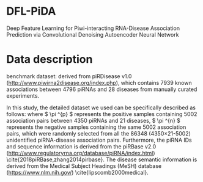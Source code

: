 # DFL-PiDA
Deep Feature Learning for Piwi-interacting RNA-Disease Association Prediction via Convolutional Denoising Autoencoder Neural Network
# Data description
benchmark dataset: derived from piRDisease v1.0 (http://www.piwirna2disease.org/index.php), 
which contains 7939 known associations between 4796 piRNAs and 28 diseases from manually curated experiments. 

In this study, the detailed dataset we used can be specifically described as follows:
where $ \pi ^{p} $ represents the positive samples containing 5002 association pairs between 4350 piRNAs and 21 diseases, 
$ \pi ^{n} $ represents the negative samples containing the same 5002 association pairs,
which were randomly selected from all the 86348 (4350$\times$21-5002) unidentified piRNA-disease association pairs. Furthermore, the piRNA IDs and sequence information is derived from the piRBase v2.0 (http://www.regulatoryrna.org/database/piRNA/index.html) \cite{2018piRBase,zhang2014pirbase}. The disease semantic information is derived from the Medical Subject Headings (MeSH) database (https://www.nlm.nih.gov/) \cite{lipscomb2000medical}.
